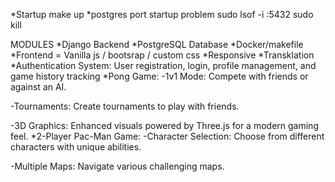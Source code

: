 *Startup
make up
*postgres port startup problem
sudo lsof -i :5432
sudo kill <ID>

MODULES
*Django Backend
*PostgreSQL Database
*Docker/makefile
*Frontend = Vanilla js / bootsrap / custom css
*Responsive
*Transklation
*Authentication System: User registration, login, profile management, and game history tracking
*Pong Game:
  -1v1 Mode: Compete with friends or against an AI.

  -Tournaments: Create tournaments to play with friends.

  -3D Graphics: Enhanced visuals powered by Three.js for a modern gaming feel.
*2-Player Pac-Man Game:
  -Character Selection: Choose from different characters with unique abilities.

  -Multiple Maps: Navigate various challenging maps.
